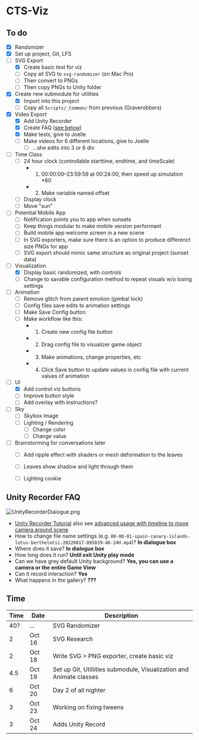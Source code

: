 
# CTS-Viz


## To do

- [X] Randomizer
- [X] Set up project, Git, LFS
- [ ] SVG Export
	- [X] Create basic test for viz
	- [ ] Copy all SVG to `svg-randomizer` (on Mac Pro)
	- [ ] Then convert to PNGs
	- [ ] Then copy PNGs to Unity folder
- [X] Create new submodule for utilities
 	- [X] Import into this project
	- [ ] Copy all `Scripts/_Common/` from previous (Graverobbers)
- [X] Video Export
	- [X] Add Unity Recorder
	- [X] Create FAQ ([see below](#unity-recorder-faq))
	- [X] Make tests, give to Joelle
	- [ ] Make videos for 6 different locations, give to Joelle  
		- [ ] ...she edits into 3 or 6 div
- [ ] Time Class
	- [ ] 24 hour clock (controllable starttime, endtime, and timeScale)
		- 1. 00:00:00–23:59:59 at 00:24:00, then speed up simulation *60
		- 2. Make variable named offset
	- [ ] Display clock
	- [ ] Move "sun"
- [ ] Potential Mobile App
	- [ ] Notification points you to app when sunsets
	- [ ] Keep things modular to make mobile version performant
	- [ ] Build mobile app welcome screen in a new scene
	- [ ] In SVG exporters, make sure there is an option to produce differenct size PNGs for app
	- [ ] SVG export should mimic same structure as original project (sunset data)
- [ ] Visualization
 	- [X] Display basic randomized, with controls
 	- [ ] Change to savable configuration method to repeat visuals w/o losing settings
- [ ] Animation
	- [ ] Remove glitch from parent emotion (gimbal lock)
	- [ ] Config files save edits to animation settings
	- [ ] Make Save Config button
	- [ ] Make workflow like this:
		- 1. Create new config file button
		- 2. Drag config file to visualizer game object
		- 3. Make animations, change properties, etc
		- 4. Click Save button to update values in config file with current values of animation
- [ ] UI
	- [X] Add control viz buttons
	- [ ] Improve button style
	- [ ] Add overlay with instructions?
- [ ] Sky
	- [ ] Skybox image
	- [ ] Lighting / Rendering
		- [ ] Change color
		- [ ] Change value
- [ ] Brainstorming for conversations later
	- [ ] Add ripple effect with shaders or mesh deformation to the leaves
	- [ ] Leaves show shadow and light through them
	- [ ] Lighting cookie


## Unity Recorder FAQ

![UnityRecorderDialogue.png](Assets/Sprites/UnityRecorderDialogue.png)

- [Unity Recorder Tutorial](https://learn.unity.com/tutorial/working-with-unity-recorder#) also see [advanced usage with timeline to move camera around scene](https://www.youtube.com/watch?v=AIlDJoCuJ1E&ab_channel=TheTrueDuck)
- How to change file name settings (e.g. `00-00-01-spain-canary-islands-lotus-berthelotii-20220817-095839-4K-24H.mp4`)? **In dialogue box**
- Where does it save? **In dialogue box**
- How long does it run? **Until exit Unity play mode**
- Can we have grey default Unity background? **Yes, you can use a camera or the entire Game View**
- Can it record interaction? **Yes**
- What happens in the gallery? **???**





## Time

Time | Date | Description
--- | --- | ---
40? | ... | SVG Randomizer
2 | Oct 16 | SVG Research
2 | Oct 18 | Write SVG > PNG exporter, create basic viz
4.5 | Oct 19 | Set up Git, Utiliities submodule, Visualization and Animate classes
6 | Oct 20 | Day 2 of all nighter
3 | Oct 23 | Working on fixing tweens
3 | Oct 24 | Adds Unity Record
